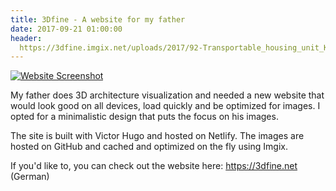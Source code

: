 ```yaml
---
title: 3Dfine - A website for my father
date: 2017-09-21 01:00:00
header:
  https://3dfine.imgix.net/uploads/2017/92-Transportable_housing_unit_Koda_from_Kodasema.jpg
---
```


[![Website Screenshot](https://leolabs.imgix.net/2018/screenshot-3dfine.jpg?max-w=700)](https://3dfine.net)

My father does 3D architecture visualization and needed a new website that would look good on all devices, load quickly
and be optimized for images. I opted for a minimalistic design that puts the focus on his images.

The site is built with Victor Hugo and hosted on Netlify. The images are hosted on GitHub and cached and optimized
on the fly using Imgix.

If you'd like to, you can check out the website here: https://3dfine.net (German) 